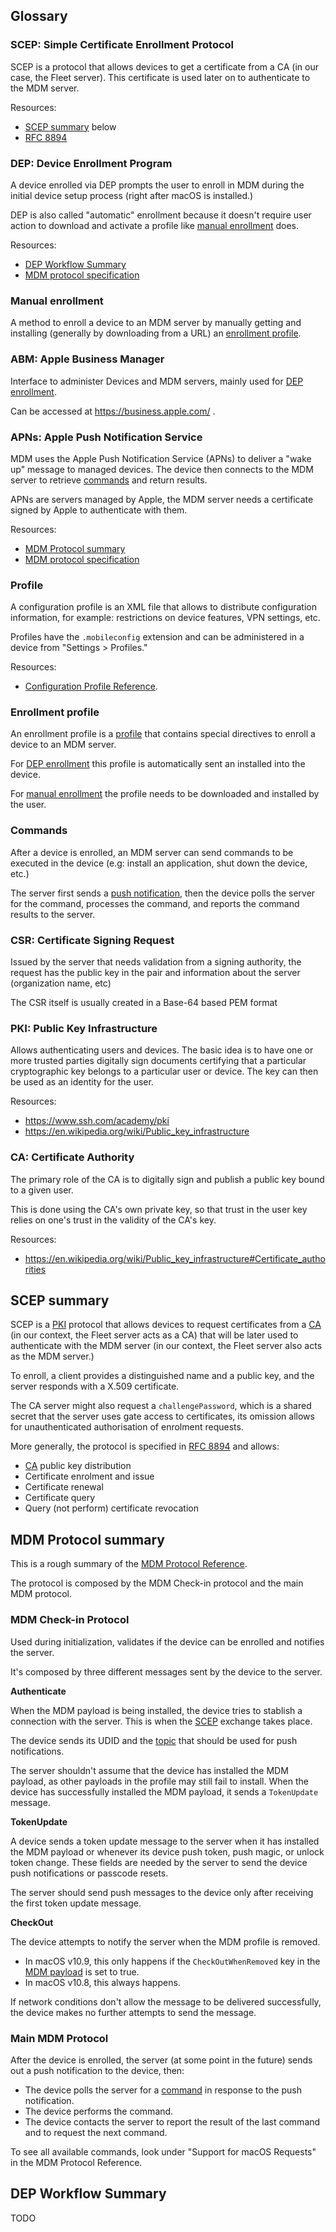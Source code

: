 ## Glossary

### SCEP: Simple Certificate Enrollment Protocol

SCEP is a protocol that allows devices to get a certificate from a CA (in our
case, the Fleet server). This certificate is used later on to authenticate to
the MDM server.

Resources:

- [SCEP summary](#scep-summary) below
- [RFC 8894](https://datatracker.ietf.org/doc/html/rfc8894)

### DEP: Device Enrollment Program

A device enrolled via DEP prompts the user to enroll in MDM during the initial
device setup process (right after macOS is installed.)

DEP is also called "automatic" enrollment because it doesn't require user
action to download and activate a profile like [manual
enrollment](#manual-enrollment) does.

Resources:

- [DEP Workflow Summary](#dep-workflow-summary)
- [MDM protocol specification](https://developer.apple.com/business/documentation/MDM-Protocol-Reference.pdf)

### Manual enrollment

A method to enroll a device to an MDM server by manually getting and
installing (generally by downloading from a URL) an [enrollment
profile](#enrollment-profile).

### ABM: Apple Business Manager

Interface to administer Devices and MDM servers, mainly used for [DEP
enrollment](#dep-enrollment).

Can be accessed at https://business.apple.com/ .

### APNs: Apple Push Notification Service 

MDM uses the Apple Push Notification Service (APNs) to deliver a "wake up"
message to managed devices. The device then connects to the MDM server to
retrieve [commands](#commands) and return results.

APNs are servers managed by Apple, the MDM server needs a certificate signed by
Apple to authenticate with them.

Resources:

- [MDM Protocol summary](#mdm-protocol-summary)
- [MDM protocol specification](https://developer.apple.com/business/documentation/MDM-Protocol-Reference.pdf)

### Profile

A configuration profile is an XML file that allows to distribute configuration
information, for example: restrictions on device features, VPN settings, etc.

Profiles have the `.mobileconfig` extension and can be administered in a device
from "Settings > Profiles."

Resources:

- [Configuration Profile Reference](https://developer.apple.com/business/documentation/Configuration-Profile-Reference.pdf).

### Enrollment profile

An enrollment profile is a [profile](#profile) that contains special directives
to enroll a device to an MDM server.

For [DEP enrollment](#dep-device-enrollment-program) this profile is
automatically sent an installed into the device.

For [manual enrollment](#manual-enrollment) the profile needs to be downloaded
and installed by the user.

### Commands

After a device is enrolled, an MDM server can send commands to be executed in
the device (e.g: install an application, shut down the device, etc.)

The server first sends a [push
notification](#apons-apple-push-notification-service), then the device polls
the server for the command, processes the command, and reports the command
results to the server.

### CSR: Certificate Signing Request 

Issued by the server that needs validation from a signing authority, the
request has the public key in the pair and information about the server
(organization name, etc)

The CSR itself is usually created in a Base-64 based PEM format

### PKI: Public Key Infrastructure

Allows authenticating users and devices. The basic idea is to have one or more
trusted parties digitally sign documents certifying that a particular
cryptographic key belongs to a particular user or device. The key can then be
used as an identity for the user.

Resources:

- https://www.ssh.com/academy/pki
- https://en.wikipedia.org/wiki/Public_key_infrastructure

### CA: Certificate Authority

The primary role of the CA is to digitally sign and publish a public key
bound to a given user.

This is done using the CA's own private key, so that
trust in the user key relies on one's trust in the validity of the CA's key.

Resources:

- https://en.wikipedia.org/wiki/Public_key_infrastructure#Certificate_authorities

## SCEP summary

SCEP is a [PKI](#pki-public-key-infrastructure) protocol that allows devices to
request certificates from a [CA](#ca-certificate-authoriy) (in our context, the
Fleet server acts as a CA) that will be later used to authenticate with the MDM
server (in our context, the Fleet server also acts as the MDM server.)

To enroll, a client provides a distinguished name and a public key, and the
server responds with a X.509 certificate.

The CA server might also request a `challengePassword`, which is a shared
secret that the server uses gate access to certificates, its omission allows
for unauthenticated authorisation of enrolment requests.

More generally, the protocol is specified in [RFC
8894](https://datatracker.ietf.org/doc/html/rfc8894) and allows:

- [CA](#ca-certificate-authority) public key distribution
- Certificate enrolment and issue
- Certificate renewal
- Certificate query
- Query (not perform) certificate revocation

## MDM Protocol summary

This is a rough summary of the [MDM Protocol
Reference](https://developer.apple.com/business/documentation/MDM-Protocol-Reference.pdf).

The protocol is composed by the MDM Check-in protocol and the main MDM protocol.

### MDM Check-in Protocol

Used during initialization, validates if the device can be enrolled and
notifies the server.

It's composed by three different messages sent by the device to the server.

**Authenticate**

When the MDM payload is being installed, the device tries to stablish a
connection with the server. This is when the
[SCEP](#scep-simple-certificate-enrollment-protocol) exchange takes place.

The device sends its UDID and the [topic](#push-notification-topic) that should
be used for push notifications.

The server shouldn't assume that the device has installed the MDM payload, as
other payloads in the profile may still fail to install. When the device has
successfully installed the MDM payload, it sends a `TokenUpdate` message.

**TokenUpdate**

A device sends a token update message to the server when it has installed the
MDM payload or whenever its device push token, push magic, or unlock token
change. These fields are needed by the server to send the device push
notifications or passcode resets.

The server should send push messages to the device only after receiving the
first token update message.

**CheckOut**

The device attempts to notify the server when the MDM profile is removed.

- In macOS v10.9, this only happens if the `CheckOutWhenRemoved` key in the
  [MDM payload](#enrollment-profile) is set to true.
- In macOS v10.8, this always happens.

If network conditions don't allow the message to be delivered successfully,
the device makes no further attempts to send the message.

### Main MDM Protocol

After the device is enrolled, the server (at some point in the future) sends
out a push notification to the device, then:

- The device polls the server for a [command](#commands) in response to the
  push notification.
- The device performs the command.
- The device contacts the server to report the result of the last command and
  to request the next command.

To see all available commands, look under "Support for macOS Requests" in the
MDM Protocol Reference.

## DEP Workflow Summary

TODO
